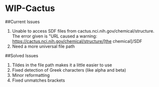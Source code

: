 # WIP-Cactus
##Current Issues
1. Unable to access SDF files from cactus.nci.nih.gov/chemical/structure. The error given is "URL caused a warning: https://cactus.nci.nih.gov/chemical/structure/[the chemical]/SDF
2. Need a more universal file path

##Solved Issues
1. Tildes in the file path makes it a little easier to use
2. Fixed detection of Greek characters (like alpha and beta)
3. Minor reformatting
4. Fixed unmatches brackets
